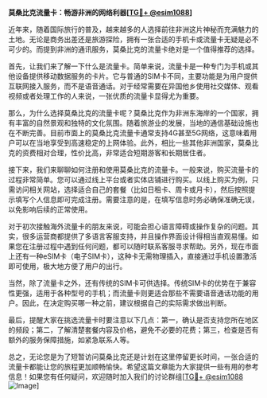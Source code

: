**莫桑比克流量卡：畅游非洲的网络利器[[TG💪+ @esim1088](https://t.me/s/esim1088)]**

近年来，随着国际旅行的普及，越来越多的人选择前往非洲这片神秘而充满魅力的土地。无论是商务出差还是旅游探险，拥有一张合适的手机卡或流量卡无疑是必不可少的。而提到非洲的通讯服务，莫桑比克的流量卡绝对是一个值得推荐的选择。

首先，让我们来了解一下什么是流量卡。简单来说，流量卡是一种专门为手机或其他设备提供移动数据服务的卡片。它与普通的SIM卡不同，主要功能是为用户提供互联网接入服务，而不是语音通话。对于经常需要在异国他乡使用社交媒体、观看视频或者处理工作的人来说，一张优质的流量卡显得尤为重要。

那么，为什么选择莫桑比克的流量卡呢？莫桑比克作为非洲东海岸的一个国家，拥有丰富的自然景观和独特的文化氛围。随着旅游业的发展，当地的通信基础设施也在不断完善。目前市面上的莫桑比克流量卡通常支持4G甚至5G网络，这意味着用户可以在当地享受到高速稳定的上网体验。此外，相比一些其他非洲国家，莫桑比克的资费相对合理，性价比高，非常适合短期游客和长期居住者。

接下来，我们来聊聊如何注册和使用莫桑比克的流量卡。一般来说，购买流量卡的过程非常简单。您可以通过线上平台或者实体店铺进行购买。以线上购买为例，只需访问相关网站，选择适合自己的套餐（比如日租卡、周卡或月卡），然后按照提示填写个人信息即可完成注册。需要注意的是，在填写信息时务必确保准确无误，以免影响后续的正常使用。

对于初次接触海外流量卡的朋友来说，可能会担心语言障碍或操作复杂的问题。其实，很多运营商都提供了多语言客服支持，并且操作界面设计得相当直观易懂。如果您在注册过程中遇到任何问题，都可以随时联系客服寻求帮助。另外，现在市面上还有一种eSIM卡（电子SIM卡），这种卡无需物理插入，直接通过手机设置激活即可使用，极大地方便了用户的出行。

当然，除了流量卡之外，还有传统的SIM卡可供选择。传统SIM卡的优势在于兼容性更强，适用于各种型号的手机；而流量卡则更适合那些不需要语音通话功能的用户。因此，在决定购买哪一种之前，建议根据自己的实际需求做出判断。

最后，提醒大家在挑选流量卡时要注意以下几点：第一，确认是否支持您所在地区的频段；第二，了解清楚套餐内容及价格，避免不必要的花费；第三，检查是否有额外的服务保障措施，如紧急联系人等。

总之，无论您是为了短暂访问莫桑比克还是计划在这里停留更长时间，一张合适的流量卡都能让您的旅程更加顺畅愉快。希望这篇文章能为大家提供一些有用的参考信息！如果您有任何疑问，欢迎随时加入我们的讨论群组[[TG💪+ @esim1088](https://t.me/s/esim1088) ![Image](https://i.postimg.cc/4NQfJmqS/Snipaste-2025-05-13-00-14-12.png)]